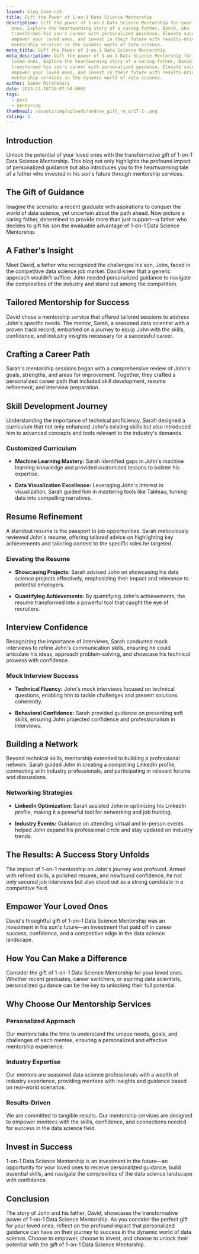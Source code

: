 ```yaml
---
layout: blog_base.njk
title: Gift the Power of 1-on-1 Data Science Mentorship
description: Gift the power of 1-on-1 Data Science Mentorship for your loved
  ones. Explore the heartwarming story of a caring father, David, who
  transformed his son's career with personalized guidance. Elevate success,
  empower your loved ones, and invest in their future with results-driven
  mentorship services in the dynamic world of data science.
meta_title: Gift the Power of 1-on-1 Data Science Mentorship
meta_description: Gift the power of 1-on-1 Data Science Mentorship for your
  loved ones. Explore the heartwarming story of a caring father, David, who
  transformed his son's career with personalized guidance. Elevate success,
  empower your loved ones, and invest in their future with results-driven
  mentorship services in the dynamic world of data science.
author: Saeed Mirshekari
date: 2023-11-18T16:07:54.060Z
tags:
  - post
  - mentoring
thumbnail: /assets/img/uploads/undraw_gift_re_qr17-1-.png
rating: 5
---
```


## Introduction

Unlock the potential of your loved ones with the transformative gift of 1-on-1 Data Science Mentorship. This blog not only highlights the profound impact of personalized guidance but also introduces you to the heartwarming tale of a father who invested in his son's future through mentorship services.

## The Gift of Guidance

Imagine the scenario: a recent graduate with aspirations to conquer the world of data science, yet uncertain about the path ahead. Now picture a caring father, determined to provide more than just support—a father who decides to gift his son the invaluable advantage of 1-on-1 Data Science Mentorship.

## A Father's Insight

Meet David, a father who recognized the challenges his son, John, faced in the competitive data science job market. David knew that a generic approach wouldn't suffice; John needed personalized guidance to navigate the complexities of the industry and stand out among the competition.

## Tailored Mentorship for Success

David chose a mentorship service that offered tailored sessions to address John's specific needs. The mentor, Sarah, a seasoned data scientist with a proven track record, embarked on a journey to equip John with the skills, confidence, and industry insights necessary for a successful career.

## Crafting a Career Path

Sarah's mentorship sessions began with a comprehensive review of John's goals, strengths, and areas for improvement. Together, they crafted a personalized career path that included skill development, resume refinement, and interview preparation.

## Skill Development Journey

Understanding the importance of technical proficiency, Sarah designed a curriculum that not only enhanced John's existing skills but also introduced him to advanced concepts and tools relevant to the industry's demands.

### Customized Curriculum

- **Machine Learning Mastery:** Sarah identified gaps in John's machine learning knowledge and provided customized lessons to bolster his expertise.

- **Data Visualization Excellence:** Leveraging John's interest in visualization, Sarah guided him in mastering tools like Tableau, turning data into compelling narratives.

## Resume Refinement

A standout resume is the passport to job opportunities. Sarah meticulously reviewed John's resume, offering tailored advice on highlighting key achievements and tailoring content to the specific roles he targeted.

### Elevating the Resume

- **Showcasing Projects:** Sarah advised John on showcasing his data science projects effectively, emphasizing their impact and relevance to potential employers.

- **Quantifying Achievements:** By quantifying John's achievements, the resume transformed into a powerful tool that caught the eye of recruiters.

## Interview Confidence

Recognizing the importance of interviews, Sarah conducted mock interviews to refine John's communication skills, ensuring he could articulate his ideas, approach problem-solving, and showcase his technical prowess with confidence.

### Mock Interview Success

- **Technical Fluency:** John's mock interviews focused on technical questions, enabling him to tackle challenges and present solutions coherently.

- **Behavioral Confidence:** Sarah provided guidance on presenting soft skills, ensuring John projected confidence and professionalism in interviews.

## Building a Network

Beyond technical skills, mentorship extended to building a professional network. Sarah guided John in creating a compelling LinkedIn profile, connecting with industry professionals, and participating in relevant forums and discussions.

### Networking Strategies

- **LinkedIn Optimization:** Sarah assisted John in optimizing his LinkedIn profile, making it a powerful tool for networking and job hunting.

- **Industry Events:** Guidance on attending virtual and in-person events helped John expand his professional circle and stay updated on industry trends.

## The Results: A Success Story Unfolds

The impact of 1-on-1 mentorship on John's journey was profound. Armed with refined skills, a polished resume, and newfound confidence, he not only secured job interviews but also stood out as a strong candidate in a competitive field.

## Empower Your Loved Ones

David's thoughtful gift of 1-on-1 Data Science Mentorship was an investment in his son's future—an investment that paid off in career success, confidence, and a competitive edge in the data science landscape.

## How You Can Make a Difference

Consider the gift of 1-on-1 Data Science Mentorship for your loved ones. Whether recent graduates, career switchers, or aspiring data scientists, personalized guidance can be the key to unlocking their full potential.

## Why Choose Our Mentorship Services

### Personalized Approach

Our mentors take the time to understand the unique needs, goals, and challenges of each mentee, ensuring a personalized and effective mentorship experience.

### Industry Expertise

Our mentors are seasoned data science professionals with a wealth of industry experience, providing mentees with insights and guidance based on real-world scenarios.

### Results-Driven

We are committed to tangible results. Our mentorship services are designed to empower mentees with the skills, confidence, and connections needed for success in the data science field.

## Invest in Success

1-on-1 Data Science Mentorship is an investment in the future—an opportunity for your loved ones to receive personalized guidance, build essential skills, and navigate the complexities of the data science landscape with confidence.

## Conclusion

The story of John and his father, David, showcases the transformative power of 1-on-1 Data Science Mentorship. As you consider the perfect gift for your loved ones, reflect on the profound impact that personalized guidance can have on their journey to success in the dynamic world of data science. Choose to empower, choose to invest, and choose to unlock their potential with the gift of 1-on-1 Data Science Mentorship.